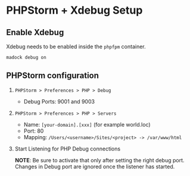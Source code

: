 # PHPStorm + Xdebug Setup

## Enable Xdebug

Xdebug needs to be enabled inside the `phpfpm` container.

```
madock debug on
```

## PHPStorm configuration

1. `PHPStorm > Preferences > PHP > Debug`
    * Debug Ports: 9001 and 9003

2. `PHPStorm > Preferences > PHP > Servers`

    * Name: `[your-domain].[xxx]` (for example world.loc)
    * Port: 80
    * Mapping: `/Users/<username>/Sites/<project> -> /var/www/html`

3. Start Listening for PHP Debug connections

   **NOTE**: Be sure to activate that only after setting the right debug port. Changes in Debug port are ignored once the listener has started.

	
	
	
	